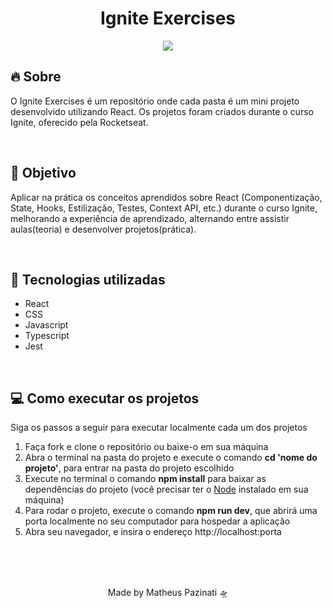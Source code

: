 <h1 align="center">Ignite Exercises</h1>
<p align="center">
  <img src="https://camo.githubusercontent.com/da00d1d0de49a4a6b5b64e5538ff21f8d41b686f10a18b158a7558d8b94462c8/68747470733a2f2f7265732e636c6f7564696e6172792e636f6d2f646c6f6164623262782f696d6167652f75706c6f61642f76313633353939343834352f30666638616338302d383032362d313165622d386564312d6538623737373634666263645f656c336674332e706e67">
</p>
<h2>🔥 Sobre</h2>
<p>O Ignite Exercises é um repositório onde cada pasta é um mini projeto desenvolvido utilizando React. Os projetos foram criados durante o curso Ignite, oferecido pela Rocketseat.</p>
<br>
<h2>🎯 Objetivo</h2>
<p>Aplicar na prática os conceitos aprendidos sobre React (Componentização, State, Hooks, Estilização, Testes, Context API, etc.) durante o curso Ignite, melhorando a experiência de aprendizado, alternando entre assistir aulas(teoria) e desenvolver projetos(prática).</p>
<br>
<h2>🚀 Tecnologias utilizadas</h2>
  <ul>
    <li>React</li>
    <li>CSS</li>
    <li>Javascript</li>
    <li>Typescript</li>
    <li>Jest</li>
  </ul>
<br>
<h2>💻 Como executar os projetos</h2>
<p>Siga os passos a seguir para executar localmente cada um dos projetos</p>
  <ol>
    <li>Faça fork e clone o repositório ou baixe-o em sua máquina</li>
    <li>Abra o terminal na pasta do projeto e execute o comando <strong>cd 'nome do projeto'</strong>, para entrar na pasta do projeto escolhido</li>
    <li>Execute no terminal o comando  <strong>npm install</strong> para baixar as dependências do projeto (você precisar ter o <a href="https://nodejs.org/en/">Node</a> instalado em sua máquina)</li>
    <li>Para rodar o projeto, execute o comando <strong>npm run dev</strong>, que abrirá uma porta localmente no seu computador para hospedar a aplicação</li>
    <li>Abra seu navegador, e insira o endereço http://localhost:porta</li>
  </ol>
<br>
<br>
<br>
<p align="center">Made by Matheus Pazinati 🛸</p>

